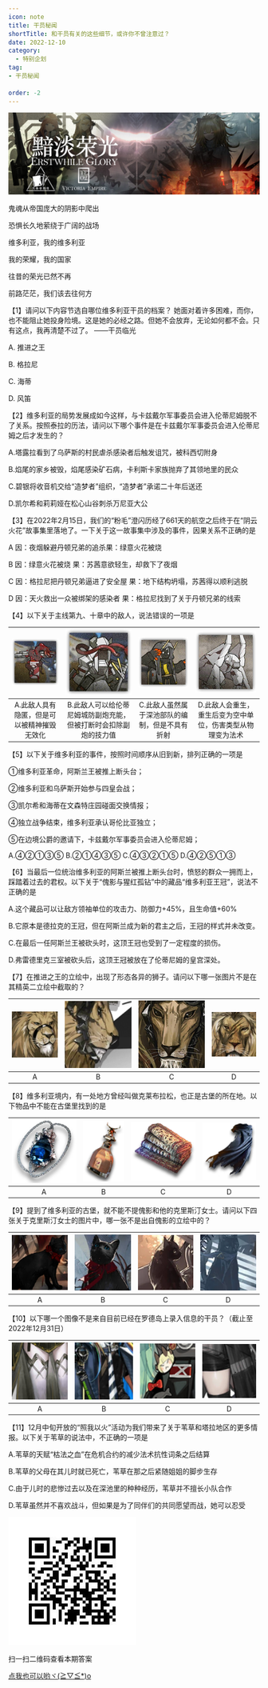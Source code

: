 ```yaml
---
icon: note
title: 干员秘闻
shortTitle: 和干员有关的这些细节，或许你不曾注意过？
date: 2022-12-10
category:
  - 特别企划
tag:
- 干员秘闻

order: -2
---
```


![](./res/ope_sec/topic.png)

鬼魂从帝国庞大的阴影中爬出

恐惧长久地萦绕于广阔的战场

维多利亚，我的维多利亚

我的荣耀，我的国家

往昔的荣光已然不再

前路茫茫，我们该去往何方

【1】请问以下内容节选自哪位维多利亚干员的档案？
她面对着许多困难，而你，也不能阻止她投身险境。这是她的必经之路。但她不会放弃，无论如何都不会。只有这点，我再清楚不过了。             ——干员临光

A. 推进之王	

B. 格拉尼

C. 海蒂	

D. 风笛

【2】维多利亚的局势发展成如今这样，与卡兹戴尔军事委员会进入伦蒂尼姆脱不了关系。按照泰拉的历法，请问以下哪个事件是在卡兹戴尔军事委员会进入伦蒂尼姆之后才发生的？

A.塔露拉看到了乌萨斯的村民虐杀感染者后触发诅咒，被科西切附身

B.焰尾的家乡被毁，焰尾感染矿石病，卡利斯卡家族抛弃了其领地里的民众

C.碧银将收音机交给“造梦者”组织，“造梦者”承诺二十年后送还

D.凯尔希和莉莉娅在松心山谷刺杀万尼亚大公

【3】在2022年2月15日，我们的“粉毛”澄闪历经了661天的航空之后终于在“阴云火花”故事集里落地了。一下关于这一故事集中涉及的事件，因果关系不正确的是

A	因：夜烟躲避丹顿兄弟的追杀果：绿意火花被烧

B	因：绿意火花被烧  果：苏茜意欲轻生，却救下了夜烟

C	因：格拉尼把丹顿兄弟逼进了安全屋 果：地下结构坍塌，苏茜得以顺利逃脱

D	因：天火救出一众被绑架的感染者 果：格拉尼找到了关于丹顿兄弟的线索

【4】以下关于主线第九、十章中的敌人，说法错误的一项是

| ![](./res/ope_sec/q4_1.png) | ![](./res/ope_sec/q4_2.png) | ![](./res/ope_sec/q4_3.png) | ![](./res/ope_sec/q4_4.png) |
| :---: | :---: | :---: | :---: |
| A.此敌人具有隐匿，但是可以被精神摧毁无效化 | B.此敌人可以给伦蒂尼姆城防副炮充能，但被打断时会扣除副炮的技力值 | C.此敌人虽然属于深池部队的编制，但是不具有折射 | D.此敌人会重生，重生后变为空中单位，伤害类型从物理变为法术 |

【5】以下关于维多利亚的事件，按照时间顺序从旧到新，排列正确的一项是

   ①维多利亚革命，阿斯兰王被推上断头台；

   ②维多利亚和乌萨斯开始参与四皇会战；

   ③凯尔希和海蒂在文森特庄园碰面交换情报；

   ④独立战争结束，维多利亚承认哥伦比亚独立；

   ⑤在边境公爵的邀请下，卡兹戴尔军事委员会进入伦蒂尼姆；

A.④②①③⑤	
B.②①④③⑤
C.④③②①⑤	
D.④②⑤①③

【6】当最后一位统治维多利亚的阿斯兰被推上断头台时，愤怒的群众一拥而上，踩踏着过去的君权。以下关于“傀影与猩红孤钻”中的藏品“维多利亚王冠”，说法不正确的是

A.这个藏品可以让敌方领袖单位的攻击力、防御力+45%，且生命值+60%

B.它原本是德拉克的王冠，但在阿斯兰成为新的君主之后，王冠的样式并未改变。

C.在最后一任阿斯兰王被砍头时，这顶王冠也受到了一定程度的损伤。

D.弗雷德里克三室被砍头后，这顶王冠被放在了伦蒂尼姆的皇宫深处。

【7】在推进之王的立绘中，出现了形态各异的狮子。请问以下哪一张图片不是在其精英二立绘中截取的？

| ![](./res/ope_sec/q7_1.png) | ![](./res/ope_sec/q7_2.png) | ![](./res/ope_sec/q7_3.png) | ![](./res/ope_sec/q7_4.png) |
| :---: | :---: | :---: | :---: |
| A | B | C | D |

【8】维多利亚境内，有一处地方曾经叫做克莱布拉松，也正是古堡的所在地。以下物品中不能在古堡里找到的是

| ![](./res/ope_sec/q8_1.png) | ![](./res/ope_sec/q8_2.png) | ![](./res/ope_sec/q8_3.png) | ![](./res/ope_sec/q8_4.png) |
| :---: | :---: | :---: | :---: |
| A | B | C | D |

【9】提到了维多利亚的古堡，就不能不提傀影和他的克里斯汀女士。请问以下四张关于克里斯汀女士的图片中，哪一张不是出自傀影的立绘中的？

| ![](./res/ope_sec/q9_1.png) | ![](./res/ope_sec/q9_2.png) | ![](./res/ope_sec/q9_3.png) | ![](./res/ope_sec/q9_4.png) |
| :---: | :---: | :---: | :---: |
| A | B | C | D |

【10】以下哪一个图像不是来自目前已经在罗德岛上录入信息的干员？（截止至2022年12月31日）

| ![](./res/ope_sec/q10_1.png) | ![](./res/ope_sec/q10_2.png) | ![](./res/ope_sec/q10_3.png) | ![](./res/ope_sec/q10_4.png) |
| :---: | :---: | :---: | :---: |
| A | B | C | D |

【11】12月中旬开放的“照我以火”活动为我们带来了关于苇草和塔拉地区的更多情报。以下关于苇草的说法中，不正确的一项是

A.苇草的天赋“枯法之血”在危机合约的减少法术抗性词条之后结算

B.苇草的父母在其儿时就已死亡，苇草在那之后紧随姐姐的脚步生存

C.由于儿时的悲惨过去以及在深池里的种种经历，苇草并不擅长小队合作

D.苇草虽然并不喜欢战斗，但如果是为了同伴们的共同愿望而战，她可以忍受

![](./res/ope_sec/answer.jpeg)

扫一扫二维码查看本期答案

[点我也可以哟ヾ(≧▽≦*)o](https://www.wjx.cn/vm/h4kWHd3.aspx)
<eod />

<ArticleAd />